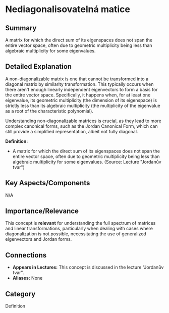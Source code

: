 # Nediagonalisovatelná matice

## Summary
A matrix for which the direct sum of its eigenspaces does not span the entire vector space, often due to geometric multiplicity being less than algebraic multiplicity for some eigenvalues.

## Detailed Explanation
A non-diagonalizable matrix is one that cannot be transformed into a diagonal matrix by similarity transformation. This typically occurs when there aren't enough linearly independent eigenvectors to form a basis for the entire vector space. Specifically, it happens when, for at least one eigenvalue, its geometric multiplicity (the dimension of its eigenspace) is strictly less than its algebraic multiplicity (the multiplicity of the eigenvalue as a root of the characteristic polynomial).

Understanding non-diagonalizable matrices is crucial, as they lead to more complex canonical forms, such as the Jordan Canonical Form, which can still provide a simplified representation, albeit not fully diagonal.

**Definition:**
*   A matrix for which the direct sum of its eigenspaces does not span the entire vector space, often due to geometric multiplicity being less than algebraic multiplicity for some eigenvalues. (Source: Lecture "Jordanův tvar")

## Key Aspects/Components
N/A

## Importance/Relevance
This concept is **relevant** for understanding the full spectrum of matrices and linear transformations, particularly when dealing with cases where diagonalization is not possible, necessitating the use of generalized eigenvectors and Jordan forms.

## Connections
*   **Appears in Lectures:** This concept is discussed in the lecture "Jordanův tvar".
*   **Aliases:** None

## Category
Definition